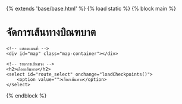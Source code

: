 {% extends 'base/base.html' %}
{% load static %}
{% block main %}

<script src="https://unpkg.com/leaflet@1.9.4/dist/leaflet.js"></script>
<link rel="stylesheet" href="https://unpkg.com/leaflet@1.9.4/dist/leaflet.css"/>

<!-- Leaflet Routing Machine -->
<link rel="stylesheet" href="https://unpkg.com/leaflet-routing-machine/dist/leaflet-routing-machine.css" />
<script src="https://unpkg.com/leaflet-routing-machine/dist/leaflet-routing-machine.js"></script>

<style>
    .map-container {
        width: 100%;
        height: 500px;
        margin-bottom: 30px;
        border: 1px solid #ddd;
    }
</style>

<div class="flex-1 overflow-y-auto ml-[300px] mt-10">
    <h1>จัดการเส้นทางบิณฑบาต</h1>

    <!-- แสดงแผนที่ -->
    <div id="map" class="map-container"></div>

    <!-- รายการเส้นทาง -->
    <h2>เลือกเส้นทาง</h2>
    <select id="route_select" onchange="loadCheckpoints()">
        <option value="">เลือกเส้นทาง</option>
    </select>
</div>

<script>
    let map, movingMarker, routeControl;
    let checkpointMarkers = [];

    window.onload = function() {
        console.log("✅ Window fully loaded, initializing map...");
        initMap();
        fetchRoutes();
    };

    function initMap() {
        map = L.map("map").setView([13.736717, 100.523186], 13);
        
        L.tileLayer("https://{s}.tile.openstreetmap.org/{z}/{x}/{y}.png", {
            attribution: '&copy; <a href="https://www.openstreetmap.org/copyright">OpenStreetMap</a> contributors'
        }).addTo(map);

        movingMarker = L.marker([13.736717, 100.523186], {
            icon: L.icon({
                iconUrl: "https://cdn-icons-png.flaticon.com/512/3448/3448577.png", 
                iconSize: [40, 40]
            })
        }).addTo(map);

        console.log("✅ Leaflet map initialized!");
    }

    function fetchRoutes() {
        fetch("/api/routes/")
            .then(response => response.json())
            .then(routes => {
                console.log("✅ Fetched routes:", routes);
                let select = document.getElementById("route_select");
                select.innerHTML = `<option value="">เลือกเส้นทาง</option>`;
                routes.forEach(route => {
                    let option = document.createElement("option");
                    option.value = route.id;
                    option.textContent = `${route.name} (เริ่ม ${route.start_time})`;
                    select.appendChild(option);
                });
            })
            .catch(error => console.error("❌ Error fetching routes:", error));
    }

    function loadCheckpoints() {
        let routeId = document.getElementById("route_select").value;
        if (!routeId) return;

        fetch(`/api/routes/${routeId}/checkpoints/`)
            .then(response => response.json())
            .then(checkpoints => {
                console.log("✅ Loaded checkpoints:", checkpoints);
                if (checkpoints.length < 2) {
                    alert("❌ ต้องมีอย่างน้อย 2 จุดเพื่อสร้างเส้นทาง!");
                    return;
                }

                // ลบ Marker เดิมทั้งหมด
                checkpointMarkers.forEach(marker => map.removeLayer(marker));
                checkpointMarkers = [];

                let waypoints = checkpoints.map(cp => {
                    let marker = L.marker([cp.lat, cp.lon], {
                        icon: L.icon({
                            iconUrl: "https://cdn-icons-png.flaticon.com/512/684/684908.png", 
                            iconSize: [30, 30]
                        })
                    }).addTo(map);

                    marker.bindTooltip(cp.name, { permanent: true, direction: "top" }).openTooltip();
                    checkpointMarkers.push(marker);

                    return L.latLng(cp.lat, cp.lon);
                });

                if (routeControl) {
                    map.removeControl(routeControl);
                }

                routeControl = L.Routing.control({
                    waypoints: waypoints,
                    createMarker: function() { return null; },
                    routeWhileDragging: false
                }).addTo(map);

                routeControl.on("routesfound", function (e) {
                    let route = e.routes[0].coordinates;
                    moveMarkerAlongRoute(route, checkpoints);
                });
            })
            .catch(error => console.error("❌ Error loading checkpoints:", error));
    }

    function moveMarkerAlongRoute(routeCoords, checkpoints) {
        let index = 0;
        function moveToNextPoint() {
            if (index >= routeCoords.length - 1) {
                console.log("✅ Marker เดินทางถึงจุดสุดท้ายแล้ว!");
                return;
            }

            let start = routeCoords[index];
            let end = routeCoords[index + 1];

            let duration = (checkpoints[Math.floor(index / (routeCoords.length / checkpoints.length))].travel_time || 5) * 1000 * 60;
            console.log(`🚶 Moving on road section ${index + 1}/${routeCoords.length} in ${duration / 1000} seconds`);

            let startTime = performance.now();
            function animateMarker() {
                let now = performance.now();
                let elapsed = now - startTime;
                let progress = Math.min(elapsed / duration, 1);

                let lat = start.lat + (end.lat - start.lat) * progress;
                let lon = start.lng + (end.lng - start.lng) * progress;
                
                movingMarker.setLatLng([lat, lon]);

                if (progress < 1) {
                    requestAnimationFrame(animateMarker);
                } else {
                    index++;
                    setTimeout(moveToNextPoint, 100);
                }
            }
            requestAnimationFrame(animateMarker);
        }

        moveToNextPoint();
    }
</script>

{% endblock %}
